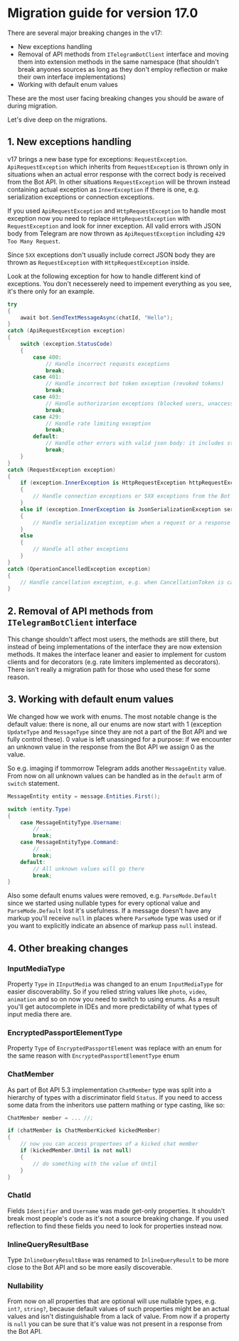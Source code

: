 # Migration guide for version 17.0

There are several major breaking changes in the v17:

- New exceptions handling
- Removal of API methods from `ITelegramBotClient` interface and moving them into extension methods in the same namespace (that shouldn't break anyones sources as long as they don't employ reflection or make their own interface implementations)
- Working with default enum values

These are the most user facing breaking changes you should be aware of during migration.

Let's dive deep on the migrations.

## 1. New exceptions handling

v17 brings a new base type for exceptions: `RequestException`. `ApiRequestException` which inherits from `RequestException` is thrown only in situations when an actual error response with the correct body is received from the Bot API. In other situations `RequestException` will be thrown instead containing actual exception as `InnerException` if there is one, e.g. serialization exceptions or connection exceptions.

If you used `ApiRequestException` and `HttpRequestException` to handle most exception now you need to replace `HttpRequestException` with `RequestException` and look for inner exception. All valid errors with JSON body from Telegram are now thrown as `ApiRequestException` including `429 Too Many Request`.

Since `5XX` exceptions don't usually include correct JSON body they are thrown as `RequestException` with `HttpRequestException` inside.

Look at the following exception for how to handle different kind of exceptions. You don't necesserely need to impement everything as you see, it's there only for an example.

```csharp
try
{
    await bot.SendTextMessageAsync(chatId, "Hello");
}
catch (ApiRequestException exception)
{
    switch (exception.StatusCode)
    {
        case 400:
            // Handle incorrect requests exceptions
            break;
        case 401:
            // Handle incorrect bot token exception (revoked tokens)
            break;
        case 403:
            // Handle authorizarion exceptions (blocked users, unaccessible chats, etc)
            break;
        case 429:
            // Handle rate limiting exception
            break;
        default:
            // Handle other errors with valid json body: it includes status code and description of the error
            break;
    }
}
catch (RequestException exception)
{
    if (exception.InnerException is HttpRequestException httpRequestException)
    {
        // Handle connection exceptions or 5XX exceptions from the Bot API
    }
    else if (exception.InnerException is JsonSerializationException serializarionException)
    {
        // Handle serialization exception when a request or a response can't be serialized for some reason
    }
    else
    {
        // Handle all other exceptions
    }
}
catch (OperationCancelledException exception)
{
    // Handle cancellation exception, e.g. when CancellationToken is cancelled
}
```

## 2. Removal of API methods from `ITelegramBotClient` interface

This change shouldn't affect most users, the methods are still there, but instead of being implementations of the interface they are now extension methods. It makes the interface leaner and easier to implement for custom clients and for decorators (e.g. rate limiters implemented as decorators). There isn't really a migration path for those who used these for some reason.

## 3. Working with default enum values

We changed how we work with enums. The most notable change is the default value: there is none, all our enums are now start with 1 (exception `UpdateType` and `MessageType` since they are not a part of the Bot API and we fully control these). 0  value is left unassinged for a purpose: if we encounter an unknown value in the response from the Bot API we assign 0 as the value.

So e.g. imaging if tommorrow Telegram adds another `MessageEntity` value. From now on all unknown values can be handled as in the `default` arm of `switch` statement.

```csharp
MessageEntity entity = message.Entities.First();

switch (entity.Type)
{
    case MessageEntityType.Username:
        // ...
        break;
    case MessageEntityType.Command:
        // ...
        break;
    default:
        // All unknown values will go there
        break;
}
```

Also some default enums values were removed, e.g. `ParseMode.Default` since we started using nullable types for every optional value and `ParseMode.Default` lost it's usefulness. If a message doesn't have any markup you'll receive `null` in places where `ParseMode` type was used or if you want to explicitly indicate an absence of markup pass `null` instead.

## 4. Other breaking changes

### InputMediaType

Property `Type` in `IInputMedia` was changed to an enum `InputMediaType` for easier discoverability. So if you relied string values like `photo`, `video`, `animation` and so on now you need to switch to using enums. As a result you'll get autocomplete in IDEs and more predictability of what types of input media there are.

### EncryptedPassportElementType

Property `Type` of `EncryptedPassportElement` was replace with an enum for the same reason with `EncryptedPassportElementType` enum

### ChatMember

As part of Bot API 5.3 implementation `ChatMember` type was split into a hierarchy of types with a discriminator field `Status`. If you need to access some data from the inheritors use pattern mathing or type casting, like so:

```csharp
ChatMember member = ... //;

if (chatMember is ChatMemberKicked kickedMember)
{
    // now you can access propertoes of a kicked chat member
    if (kickedMember.Until is not null)
    {
        // do something with the value of Until
    }
}
```

### ChatId

Fields `Identifier` and `Username` was made get-only properties. It shouldn't break most people's code as it's not a source breaking change. If you used reflection to find these fields you need to look for properties instead now.

### InlineQueryResultBase

Type `InlineQueryResultBase` was renamed to `InlineQueryResult` to be more close to the Bot API and so be more easily discoverable.

### Nullability

From now on all properties that are optional will use nullable types, e.g. `int?`, `string?`, because default values of such properties might be an actual values and isn't distinguishable from a lack of value. From now if a property is `null` you can be sure that it's value was not present in a response from the Bot API.
